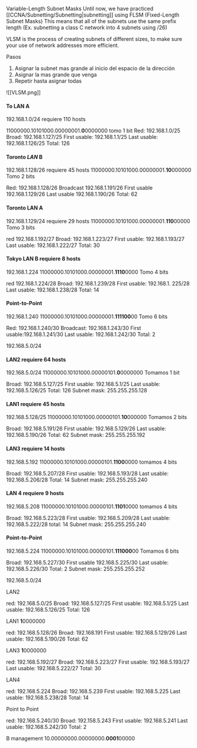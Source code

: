 
Variable-Length Subnet Masks
Until now, we have practiced [[CCNA/Subnetting/Subnetting|subnetting]] using FLSM (Fixed-Length Subnet Masks)
This means that all of the subnets use the same prefix length (Ex. subnetting a class C network into 4 subnets using /26)

 VLSM is the process of creating subnets of different sizes, to make sure your use of network addresses more efficient.


Pasos
1. Asignar la subnet mas grande al inicio del espacio de la dirección
2. Asignar la mas grande que venga
3. Repetir hasta asignar todas

![[VLSM.png]]

#### To LAN A
192.168.1.0/24 requiere 110 hosts

11000000.10101000.00000001.**0**0000000
tomo 1 bit
Red: 192.168.1.0/25
Broad: 192.168.1.127/25
First usable: 192.168.1.1/25
Last usable: 192.168.1.126/25
Total: 126

#### Toronto *LAN* B
 
192.168.1.128/26 requiere 45 hosts
11000000.10101000.00000001.**10**000000
Tomo 2 bits

Red: 192.168.1.128/26
Broadcast   192.168.1.191/26
First usable 192.168.1.129/26
Last usable 192.168.1.190/26
Total: 62

#### Toronto LAN A

192.168.1.129/24  requiere 29 hosts
11000000.10101000.00000001.**110**00000
Tomo 3 bits

red 192.168.1.192/27
Broad: 192.168.1.223/27
First usable: 192.168.1.193/27
Last usable: 192.168.1.222/27
Total: 30

#### Tokyo LAN B requiere 8 hosts
192.168.1.224
11000000.10101000.00000001.**1110**0000
Tomo 4 bits

red 192.168.1.224/28
Broad: 192.168.1.239/28
First usable: 192.168.1. 225/28
Last usable: 192.168.1.238/28
Total: 14

#### Point-to-Point
192.168.1.240
11000000.10101000.00000001.**111100**00
Tomo 6 bits

Red: 192.168.1.240/30
Broadcast: 192.168.1.243/30
First usable:192.168.1.241/30
Last usable: 192.168.1.242/30
Total: 2


192.168.5.0/24

#### LAN2 requiere 64 hosts 
192.168.5.0/24
11000000.10101000.00000101.**0**0000000
Tomamos 1 bit

Broad: 192.168.5.127/25
First usable: 192.168.5.1/25
Last usable: 192.168.5.126/25
Total: 126
Subnet mask: 255.255.255.128
#### LAN1 requiere 45 hosts
192.168.5.128/25
11000000.10101000.00000101.**10**000000
Tomamos 2 bits

Broad: 192.168.5.191/26
First usable: 192.168.5.129/26
Last usable: 192.168.5.190/26
Total: 62
Subnet mask: 255.255.255.192

#### LAN3 requiere 14 hosts
192.168.5.192
11000000.10101000.00000101.**1100**0000
tomamos 4 bits

Broad: 192.168.5.207/28
First usable: 192.168.5.193/28
Last usable: 192.168.5.206/28
Total: 14
Subnet mask: 255.255.255.240

#### LAN 4 requiere 9 hosts
192.168.5.208
11000000.10101000.00000101.**1101**0000
tomamos 4 bits

Broad: 192.168.5.223/28
First usable: 192.168.5.209/28
Last usable: 192.168.5.222/28
total: 14
Subnet mask: 255.255.255.240

#### Point-to-Point
192.168.5.224
11000000.10101000.00000101.**111000**00
Tomamos 6 bits

Broad: 192.168.5.227/30
First usable 192.168.5.225/30
Last usable: 192.168.5.226/30
Total: 2
Subnet mask: 255.255.255.252



192.168.5.0/24

LAN2


red: 192.168.5.0/25
Broad: 192.168.5.127/25
First usable: 192.168.5.1/25
Last usable: 192.168.5.126/25
Total: 126

LAN1
**1**0000000

red: 192.168.5.128/26
Broad: 192.168.191
First usable: 192.168.5.129/26
Last usable: 192.168.5.190/26
Total: 62

LAN3
**1**0000000

red: 192.168.5.192/27
Broad: 192.168.5.223/27
First usable: 192.168.5.193/27
Last usable: 192.168.5.222/27
Total: 30

LAN4


red: 192.168.5.224
Broad: 192.168.5.239
First usable: 192.168.5.225
Last usable: 192.168.5.238/28
Total: 14

Point to Point


red: 192.168.5.240/30
Broad: 192.158.5.243
First usable: 192.168.5.241
Last usable: 192.168.5.242/30
Total: 2


B management
10.00000000.00000000.**0001**00000

